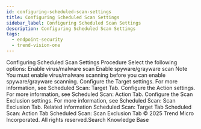 ```yaml
---
id: configuring-scheduled-scan-settings
title: Configuring Scheduled Scan Settings
sidebar_label: Configuring Scheduled Scan Settings
description: Configuring Scheduled Scan Settings
tags:
  - endpoint-security
  - trend-vision-one
---
```


 Configuring Scheduled Scan Settings Procedure Select the following options: Enable virus/malware scan Enable spyware/grayware scan Note You must enable virus/malware scanning before you can enable spyware/grayware scanning. Configure the Target settings. For more information, see Scheduled Scan: Target Tab. Configure the Action settings. For more information, see Scheduled Scan: Action Tab. Configure the Scan Exclusion settings. For more information, see Scheduled Scan: Scan Exclusion Tab. Related information Scheduled Scan: Target Tab Scheduled Scan: Action Tab Scheduled Scan: Scan Exclusion Tab © 2025 Trend Micro Incorporated. All rights reserved.Search Knowledge Base